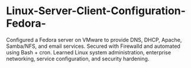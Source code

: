 # Linux-Server-Client-Configuration-Fedora-
Configured a Fedora server on VMware to provide DNS, DHCP, Apache, Samba/NFS, and email services. Secured with Firewalld and automated using Bash + cron. Learned Linux system administration, enterprise networking, service configuration, and security hardening.
